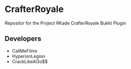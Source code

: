 # CrafterRoyale
Repositor for the Project RKade CrafterRoyale Bukkt Plugin
## Developers
- CallMeFilms
- HyperionLegion
- CrackLikeAl3o$$
